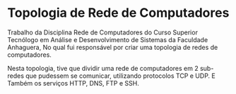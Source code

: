 <html>
  <h1> Topologia de Rede de Computadores</h1>
  <p>Trabalho da Disciplina Rede de Computadores do Curso Superior Tecnólogo em Análise e Desenvolvimento de Sistemas da Faculdade Anhaguera, No qual fui responsável por criar uma topologia de redes de computadores.</p>
  <p>Nesta topologia, tive que dividir uma rede de computadores em 2 sub- redes que pudessem se comunicar, utilizando protocolos TCP e UDP. E Também os serviços HTTP, DNS, FTP e SSH.</p>
</html>
